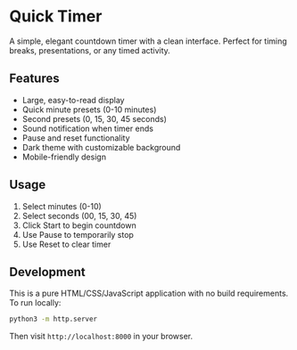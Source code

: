 # Quick Timer

A simple, elegant countdown timer with a clean interface. Perfect for timing breaks,
presentations, or any timed activity.

## Features

- Large, easy-to-read display
- Quick minute presets (0-10 minutes)
- Second presets (0, 15, 30, 45 seconds)
- Sound notification when timer ends
- Pause and reset functionality
- Dark theme with customizable background
- Mobile-friendly design

## Usage

1. Select minutes (0-10)
2. Select seconds (00, 15, 30, 45)
3. Click Start to begin countdown
4. Use Pause to temporarily stop
5. Use Reset to clear timer

## Development

This is a pure HTML/CSS/JavaScript application with no build requirements. To run
locally:

```bash
python3 -m http.server
```

Then visit `http://localhost:8000` in your browser.
